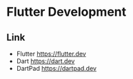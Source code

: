# Flutter Development

## Link
- Flutter https://flutter.dev
- Dart https://dart.dev
- DartPad https://dartpad.dev